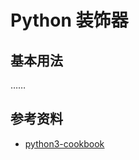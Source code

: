 # Python 装饰器

## 基本用法

……

## 参考资料

- [<u>python3-cookbook</u>](https://python3-cookbook.readthedocs.io/zh-cn/latest/c09/p01_put_wrapper_around_function.html#)

